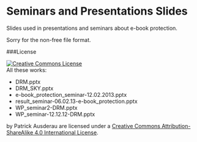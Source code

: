 Seminars and Presentations Slides
=================================

Slides used in presentations and seminars about e-book protection.

Sorry for the non-free file format.

###License

<a rel="license" href="http://creativecommons.org/licenses/by-sa/4.0/"><img alt="Creative Commons License" style="border-width:0" src="http://i.creativecommons.org/l/by-sa/4.0/88x31.png" /></a><br />All these works:
* DRM.pptx
* DRM_SKY.pptx
* e-book_protection_seminar-12.02.2013.pptx
* result_seminar-06.02.13-e-book_protection.pptx
* WP_seminar2-DRM.pptx
* WP_seminar-12.12.12-DRM.pptx

by <span xmlns:cc="http://creativecommons.org/ns#" property="cc:attributionName">Patrick Ausderau</span> are licensed under a <a rel="license" href="http://creativecommons.org/licenses/by-sa/4.0/">Creative Commons Attribution-ShareAlike 4.0 International License</a>.